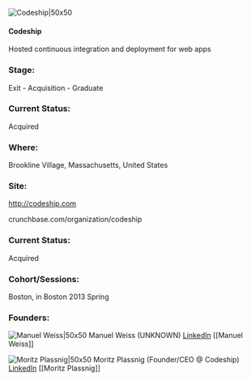 

![Codeship|50x50](https://apimg.techstars.com/connect/images/image_files/5589cfee883a9cc57c000001/original/codeship_logo_large.png)

#### Codeship
Hosted continuous integration and deployment for web apps

### Stage: 
Exit - Acquisition - Graduate 

### Current Status: 
Acquired

### Where:
Brookline Village, Massachusetts, United States

### Site:
http://codeship.com



crunchbase.com/organization/codeship

### Current Status: 
Acquired

### Cohort/Sessions: 
Boston, in Boston 2013 Spring

### Founders: 

![Manuel Weiss|50x50](https://s3.amazonaws.com/founders-techstars-images/003E000000aEBZUIA4.jpg) Manuel Weiss (UNKNOWN) [LinkedIn](https://linkedin.com/in/manuelweiss1986) [[Manuel Weiss]]

![Moritz Plassnig|50x50](https://apimg.techstars.com/connect/images/image_files/56cc6ee8bbe36f98110000c8/original/office2.jpg) Moritz Plassnig (Founder/CEO @ Codeship) [LinkedIn](https://linkedin.com/in/moritzplassnig) [[Moritz Plassnig]]


